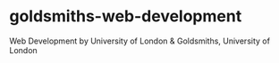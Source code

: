 # goldsmiths-web-development
Web Development by University of London &amp; Goldsmiths, University of London

